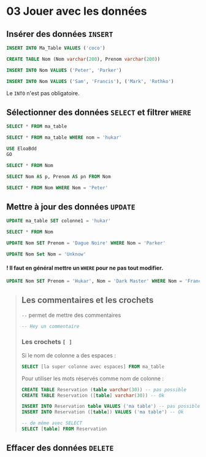 # 03 Jouer avec les données

## Insérer des données `INSERT`

```sql
INSERT INTO Ma_Table VALUES ('coco')
```



```sql
CREATE TABLE Nom (Nom varchar(200), Prenom varchar(200))

INSERT INTO Nom VALUES ('Peter', 'Parker')

INSERT INTO Nom VALUES ('Sam', 'Francis'), ('Mark', 'Rothko')
```

Le `INTO` n'est pas obligatoire.



## Sélectionner des données `SELECT` et filtrer `WHERE`

```sql
SELECT * FROM ma_table

SELECT * FROM ma_table WHERE nom = 'hukar'
```



```sql
USE EloaBdd
GO

SELECT * FROM Nom

SELECT Nom AS p, Prenom AS pn FROM Nom

SELECT * FROM Nom WHERE Nom = 'Peter'
```



## Mettre à jour des données `UPDATE`

```sql
UPDATE ma_table SET colonne1 = 'hukar'
```



```sql
SELECT * FROM Nom

UPDATE Nom SET Prenom = 'Dague Noire' WHERE Nom = 'Parker'

UPDATE Nom Set Nom = 'Unknow'
```

#### ! Il faut en général mettre un `WHERE` pour ne pas tout modifier.

```sql
UPDATE Nom SET Prenom = 'Hukar', Nom = 'Dark Master' WHERE Nom = 'Francis'
```



> ## Les commentaires et les crochets
>
> `--` permet de mettre des commentaires
>
> ```sql
> -- Hey un commentaire
> 
> ```
>
> 
>
> ### Les crochets `[ ]`
>
> Si le nom de colonne a des espaces :
>
> ```sql
> SELECT [la super colonne avec espaces] FROM ma_table
> ```
>
> Pour utiliser les mots réservés comme nom de colonne :
>
> ```sql
> CREATE TABLE Reservation (table varchar(30)) -- pas possible
> CREATE TABLE Reservation ([table] varchar(30)) -- Ok
> 
> INSERT INTO Reservation table VALUES ('ma table') -- pas possible
> INSERT INTO Reservation ([table]) VALUES ('ma table') -- Ok
> 
> -- de même avec SELECT
> SELECT [table] FROM Reservation
> ```
>
> 



## Effacer des données `DELETE`

